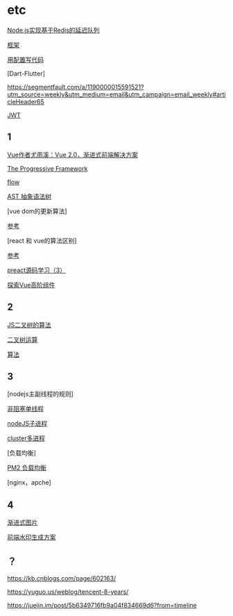 # etc

[Node.js实现基于Redis的延迟队列](https://cnodejs.org/topic/5b30d11e57137f22415c4f05)

[框架](https://github.com/Automattic/kue)

[用配置写代码](https://segmentfault.com/a/1190000015643488?utm_source=weekly&utm_medium=email&utm_campaign=email_weekly)

[Dart-Flutter]

<https://segmentfault.com/a/1190000015591521?utm_source=weekly&utm_medium=email&utm_campaign=email_weekly#articleHeader65>

[JWT](https://blog.fundebug.com/2018/07/12/what-is-jwt/)

## 1

[Vue作者尤雨溪：Vue 2.0，渐进式前端解决方案](https://mp.weixin.qq.com/s?__biz=MzUxMzcxMzE5Ng==&mid=2247485737&amp;idx=1&amp;sn=14fe8a5c72aaa98c11bf6fc57ae1b6c0&source=41#wechat_redirect)

[The Progressive Framework](http://slides.com/evanyou/progressive-javascript#/)

[flow](https://flow.org/en/)

[AST 抽象语法树](https://juejin.im/post/5ab83f67f265da237e09b2f6)

[vue dom的更新算法]

[参考](https://blog.csdn.net/u010692018/article/details/78799335/)

[react 和 vue的算法区别]

[参考](https://blog.csdn.net/m6i37jk/article/details/78140159)

[preact源码学习（3）](https://segmentfault.com/a/1190000010349289)

[探索Vue高阶组件](http://hcysun.me/2018/01/05/%E6%8E%A2%E7%B4%A2Vue%E9%AB%98%E9%98%B6%E7%BB%84%E4%BB%B6/)

## 2

[JS二叉树的算法](http://www.cnblogs.com/ghostgift/archive/2013/03/04/2941723.html)

[二叉树运算](https://blog.csdn.net/qq_36048015/article/details/77899447)

[算法](https://www.cnblogs.com/flowerszhong/archive/2011/09/14/2176374.html#3884340)

## 3

[nodejs主副线程的规则]

[非阻塞单线程](https://www.cnblogs.com/linzhanfly/p/9082895.html)

[nodeJS子进程](https://www.jianshu.com/p/f4995c8971a0)

[cluster多进程](https://www.cnblogs.com/kenkofox/p/5431643.html)

[负载均衡]

[PM2 负载均衡](https://blog.csdn.net/qq_17475155/article/details/53823862)

[nginx，apche]

## 4

[渐进式图片](https://www.zhangxinxu.com/wordpress/2013/01/progressive-jpeg-image-and-so-on/)

[前端水印生成方案](https://musicfe.cn/page/15)

## ？

<https://kb.cnblogs.com/page/602163/>

<https://yuguo.us/weblog/tencent-8-years/>

<https://juejin.im/post/5b6349716fb9a04f834669d6?from=timeline>
